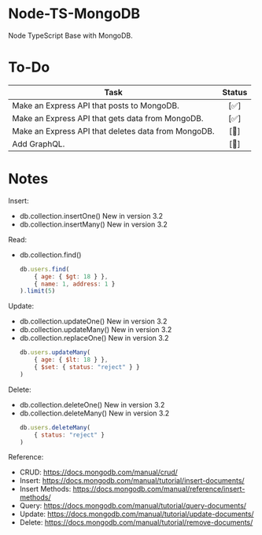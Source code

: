 # Node-TS-MongoDB
Node TypeScript Base with MongoDB.

# To-Do

| Task                                                  | Status
| ----------------------------------------------------- |:-------------:|
| Make an Express API that posts to MongoDB.            | [✅] |
| Make an Express API that gets data from MongoDB.      | [✅] |
| Make an Express API that deletes data from MongoDB.   | [🚧] |
| Add GraphQL.                                          | [🚧] |

# Notes

Insert:
* db.collection.insertOne() New in version 3.2
* db.collection.insertMany() New in version 3.2

Read: 
* db.collection.find()
    ```javascript
    db.users.find(
        { age: { $gt: 18 } },
        { name: 1, address: 1 }
    ).limit(5)
    ```

Update:
* db.collection.updateOne() New in version 3.2
* db.collection.updateMany() New in version 3.2
* db.collection.replaceOne() New in version 3.2
    ```javascript
    db.users.updateMany(
        { age: { $lt: 18 } },
        { $set: { status: "reject" } }
    )
    ```

Delete: 
* db.collection.deleteOne() New in version 3.2
* db.collection.deleteMany() New in version 3.2
    ```javascript
    db.users.deleteMany(
        { status: "reject" }
    )
    ```

Reference:
* CRUD: https://docs.mongodb.com/manual/crud/
* Insert: https://docs.mongodb.com/manual/tutorial/insert-documents/
* Insert Methods: https://docs.mongodb.com/manual/reference/insert-methods/
* Query: https://docs.mongodb.com/manual/tutorial/query-documents/
* Update: https://docs.mongodb.com/manual/tutorial/update-documents/
* Delete: https://docs.mongodb.com/manual/tutorial/remove-documents/
